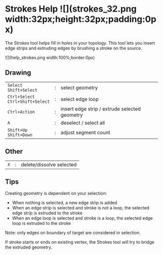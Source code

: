 # Strokes Help ![](strokes_32.png width:32px;height:32px;padding:0px)

The Strokes tool helps fill in holes in your topology.
This tool lets you insert edge strips and extruding edges by brushing a stroke on the source.

![](help_strokes.png width:100%;border:0px)

## Drawing

|  |  |  |
| --- | --- | --- |
| `Select` <br> `Shift+Select` | : | select geometry |
| `Ctrl+Select` <br> `Ctrl+Shift+Select` | : | select edge loop |
| `Ctrl+Action` | : | insert edge strip / extrude selected geometry |
| `A` | : | deselect / select all |
| `Shift+Up` <br> `Shift+Down` | : | adjust segment count |

## Other

|  |  |  |
| --- | --- | --- |
| `X` | : | delete/dissolve selected |

## Tips

Creating geometry is dependent on your selection:

- When nothing is selected, a new edge strip is added
- When an edge strip is selected and stroke is not a loop, the selected edge strip is extruded to the stroke
- When an edge loop is selected and stroke is a loop, the selected edge loop is extruded to the stroke

Note: only edges on boundary of target are considered in selection.

If stroke starts or ends on existing vertex, the Strokes tool will try to bridge the extruded geometry.
